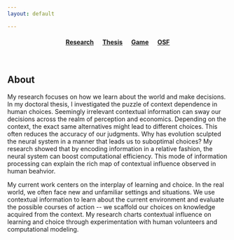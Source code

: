 ```yaml
---
layout: default

---
```


#### <center> <a href="https://www.psy.ox.ac.uk/people/tsvetomira-dumbalska">Research</a> &nbsp;&nbsp;&nbsp;&nbsp; <a href="https://atomsrivet.github.io/thesis/">Thesis</a> &nbsp;&nbsp;&nbsp;&nbsp; <a href="https://atomsrivet.github.io/effugium/">Game</a> &nbsp;&nbsp;&nbsp;&nbsp; <a href="https://osf.io/cnjr5/">OSF</a> </center>

<br>

## About

My research focuses on how we learn about the world and make decisions. In my doctoral thesis, I investigated the puzzle of context dependence in human choices. Seemingly irrelevant contextual information can sway our decisions across the realm of perception and economics. Depending on the context, the exact same alternatives might lead to different choices. This often reduces the accuracy of our judgments. Why has evolution sculpted the neural system in a manner that leads us to suboptimal choices? My research showed that by encoding information in a relative fashion, the neural system can boost computational efficiency. This mode of information processing can explain the rich map of contextual influence observed in human beahvior. 

My current work centers on the interplay of learning and choice. In the real world, we often face new and unfamiliar settings and situations. We use contextual information to learn about the current environment and evaluate the possible courses of action -- we scaffold our choices on knowledge acquired from the context. My research charts contextual influence on learning and choice through experimentation with human volunteers and computational modeling.